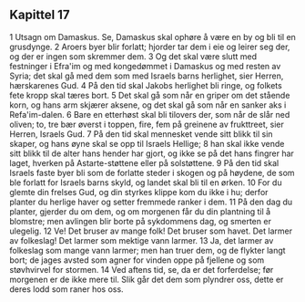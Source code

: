 ## Kapittel 17

1 Utsagn om Damaskus. Se, Damaskus skal ophøre å være en by og bli til en grusdynge.
2 Aroers byer blir forlatt; hjorder tar dem i eie og leirer seg der, og der er ingen som skremmer dem.
3 Og det skal være slutt med festninger i Efra'im og med kongedømmet i Damaskus og med resten av Syria; det skal gå med dem som med Israels barns herlighet, sier Herren, hærskarenes Gud.
4 På den tid skal Jakobs herlighet bli ringe, og folkets fete kropp skal tæres bort.
5 Det skal gå som når en griper om det stående korn, og hans arm skjærer aksene, og det skal gå som når en sanker aks i Refa'im-dalen.
6 Bare en etterhøst skal bli tilovers der, som når de slår ned oliven; to, tre bær øverst i toppen, fire, fem på greinene av frukttreet, sier Herren, Israels Gud.
7 På den tid skal mennesket vende sitt blikk til sin skaper, og hans øyne skal se opp til Israels Hellige;
8 han skal ikke vende sitt blikk til de alter hans hender har gjort, og ikke se på det hans fingrer har laget, hverken på Astarte-støttene eller på solstøttene.
9 På den tid skal Israels faste byer bli som de forlatte steder i skogen og på høydene, de som ble forlatt for Israels barns skyld, og landet skal bli til en ørken.
10 For du glemte din frelses Gud, og din styrkes klippe kom du ikke i hu; derfor planter du herlige haver og setter fremmede ranker i dem.
11 På den dag du planter, gjerder du om dem, og om morgenen får du din plantning til å blomstre; men avlingen blir borte på sykdommens dag, og smerten er ulegelig.
12 Ve! Det bruser av mange folk! Det bruser som havet. Det larmer av folkeslag! Det larmer som mektige vann larmer.
13 Ja, det larmer av folkeslag som mange vann larmer; men han truer dem, og de flykter langt bort; de jages avsted som agner for vinden oppe på fjellene og som støvhvirvel for stormen.
14 Ved aftens tid, se, da er det forferdelse; før morgenen er de ikke mere til. Slik går det dem som plyndrer oss, dette er deres lodd som raner hos oss.
